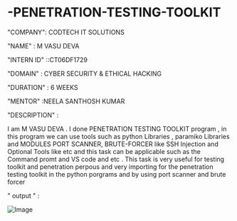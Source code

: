# -PENETRATION-TESTING-TOOLKIT

"COMPANY": CODTECH IT SOLUTIONS

"NAME" : M VASU DEVA

"INTERN ID" ::CT06DF1729

"DOMAIN" : CYBER SECURITY & ETHICAL HACKING

"DURATION" : 6 WEEKS

"MENTOR" :NEELA SANTHOSH KUMAR

"DESCRIPTION" :

  I am M VASU DEVA . I done PENETRATION TESTING TOOLKIT program , in this program we can use tools such as  python Libraries , paramiko Libraries and  MODULES  PORT SCANNER, BRUTE-FORCER like SSH Injection and 
  Optional Tools like etc and this task can be applicable such as the Command promt and VS code and etc . This task is very useful for testing toolkit  and penetration perpous and very importing for the 
  penetration testing toolkit in the python porgrams and by using port scanner and brute forcer

" output " :

![Image](https://github.com/user-attachments/assets/29a04ca5-8c91-4ac8-9d0b-a7e92f7884a7)

